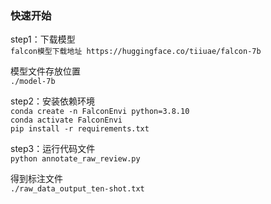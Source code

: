 ### 快速开始
step1：下载模型  
`falcon模型下载地址 https://huggingface.co/tiiuae/falcon-7b`  

模型文件存放位置  
`./model-7b`  

step2：安装依赖环境  
`conda create -n FalconEnvi python=3.8.10`  
`conda activate FalconEnvi `  
`pip install -r requirements.txt `  
  
step3：运行代码文件  
`python annotate_raw_review.py  `  
  
得到标注文件   
`./raw_data_output_ten-shot.txt`  
